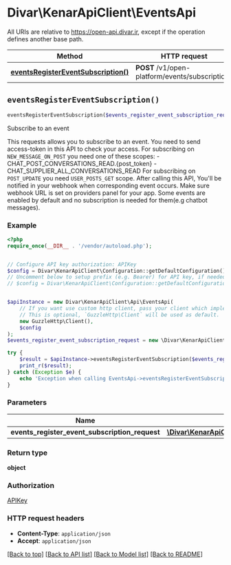 # Divar\KenarApiClient\EventsApi

All URIs are relative to https://open-api.divar.ir, except if the operation defines another base path.

| Method | HTTP request | Description |
| ------------- | ------------- | ------------- |
| [**eventsRegisterEventSubscription()**](EventsApi.md#eventsRegisterEventSubscription) | **POST** /v1/open-platform/events/subscriptions | Subscribe to an event |


## `eventsRegisterEventSubscription()`

```php
eventsRegisterEventSubscription($events_register_event_subscription_request): object
```

Subscribe to an event

This requests allows you to subscribe to an event. You need to send access-token in this API to check your access. For subscribing on `NEW_MESSAGE_ON_POST` you need one of these scopes: - CHAT_POST_CONVERSATIONS_READ.{post_token} - CHAT_SUPPLIER_ALL_CONVERSATIONS_READ For subscribing on `POST_UPDATE` you need `USER_POSTS_GET` scope. After calling this API, You'll be notified in your webhook when corresponding event occurs. Make sure webhook URL is set on providers panel for your app. Some events are enabled by default and no subscription is needed for them(e.g chatbot messages).

### Example

```php
<?php
require_once(__DIR__ . '/vendor/autoload.php');


// Configure API key authorization: APIKey
$config = Divar\KenarApiClient\Configuration::getDefaultConfiguration()->setApiKey('X-API-Key', 'YOUR_API_KEY');
// Uncomment below to setup prefix (e.g. Bearer) for API key, if needed
// $config = Divar\KenarApiClient\Configuration::getDefaultConfiguration()->setApiKeyPrefix('X-API-Key', 'Bearer');


$apiInstance = new Divar\KenarApiClient\Api\EventsApi(
    // If you want use custom http client, pass your client which implements `GuzzleHttp\ClientInterface`.
    // This is optional, `GuzzleHttp\Client` will be used as default.
    new GuzzleHttp\Client(),
    $config
);
$events_register_event_subscription_request = new \Divar\KenarApiClient\Model\EventsRegisterEventSubscriptionRequest(); // \Divar\KenarApiClient\Model\EventsRegisterEventSubscriptionRequest

try {
    $result = $apiInstance->eventsRegisterEventSubscription($events_register_event_subscription_request);
    print_r($result);
} catch (Exception $e) {
    echo 'Exception when calling EventsApi->eventsRegisterEventSubscription: ', $e->getMessage(), PHP_EOL;
}
```

### Parameters

| Name | Type | Description  | Notes |
| ------------- | ------------- | ------------- | ------------- |
| **events_register_event_subscription_request** | [**\Divar\KenarApiClient\Model\EventsRegisterEventSubscriptionRequest**](../Model/EventsRegisterEventSubscriptionRequest.md)|  | |

### Return type

**object**

### Authorization

[APIKey](../../README.md#APIKey)

### HTTP request headers

- **Content-Type**: `application/json`
- **Accept**: `application/json`

[[Back to top]](#) [[Back to API list]](../../README.md#endpoints)
[[Back to Model list]](../../README.md#models)
[[Back to README]](../../README.md)
